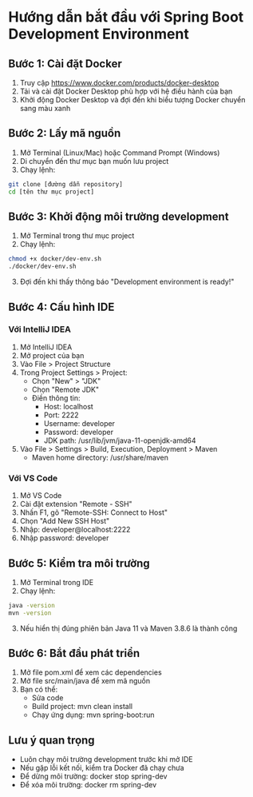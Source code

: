 # Hướng dẫn bắt đầu với Spring Boot Development Environment

## Bước 1: Cài đặt Docker
1. Truy cập https://www.docker.com/products/docker-desktop
2. Tải và cài đặt Docker Desktop phù hợp với hệ điều hành của bạn
3. Khởi động Docker Desktop và đợi đến khi biểu tượng Docker chuyển sang màu xanh

## Bước 2: Lấy mã nguồn
1. Mở Terminal (Linux/Mac) hoặc Command Prompt (Windows)
2. Di chuyển đến thư mục bạn muốn lưu project
3. Chạy lệnh:
```bash
git clone [đường dẫn repository]
cd [tên thư mục project]
```

## Bước 3: Khởi động môi trường development
1. Mở Terminal trong thư mục project
2. Chạy lệnh:
```bash
chmod +x docker/dev-env.sh
./docker/dev-env.sh
```
3. Đợi đến khi thấy thông báo "Development environment is ready!"

## Bước 4: Cấu hình IDE
### Với IntelliJ IDEA
1. Mở IntelliJ IDEA
2. Mở project của bạn
3. Vào File > Project Structure
4. Trong Project Settings > Project:
   - Chọn "New" > "JDK"
   - Chọn "Remote JDK"
   - Điền thông tin:
     - Host: localhost
     - Port: 2222
     - Username: developer
     - Password: developer
     - JDK path: /usr/lib/jvm/java-11-openjdk-amd64
5. Vào File > Settings > Build, Execution, Deployment > Maven
   - Maven home directory: /usr/share/maven

### Với VS Code
1. Mở VS Code
2. Cài đặt extension "Remote - SSH"
3. Nhấn F1, gõ "Remote-SSH: Connect to Host"
4. Chọn "Add New SSH Host"
5. Nhập: developer@localhost:2222
6. Nhập password: developer

## Bước 5: Kiểm tra môi trường
1. Mở Terminal trong IDE
2. Chạy lệnh:
```bash
java -version
mvn -version
```
3. Nếu hiển thị đúng phiên bản Java 11 và Maven 3.8.6 là thành công

## Bước 6: Bắt đầu phát triển
1. Mở file pom.xml để xem các dependencies
2. Mở file src/main/java để xem mã nguồn
3. Bạn có thể:
   - Sửa code
   - Build project: mvn clean install
   - Chạy ứng dụng: mvn spring-boot:run

## Lưu ý quan trọng
- Luôn chạy môi trường development trước khi mở IDE
- Nếu gặp lỗi kết nối, kiểm tra Docker đã chạy chưa
- Để dừng môi trường: docker stop spring-dev
- Để xóa môi trường: docker rm spring-dev 